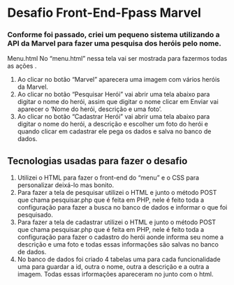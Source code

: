 # Desafio Front-End-Fpass Marvel

### Conforme foi passado, criei um pequeno sistema utilizando a API da Marvel para fazer uma pesquisa dos heróis pelo nome.

Menu.html
No “menu.html” nessa tela vai ser mostrada para fazermos todas as ações . 
1. Ao clicar no botão “Marvel” aparecera uma imagem com vários heróis da Marvel.
2. Ao clicar no botão “Pesquisar Herói” vai abrir uma tela abaixo para digitar o nome do herói, assim que digitar o nome clicar em Enviar vai aparecer o ‘Nome do herói, descrição e uma foto’.
3.  Ao clicar no botão “Cadastrar Herói” vai abrir uma tela abaixo para digitar o nome do herói, a descrição e escolher um foto do herói e quando clicar em cadastrar ele pega os dados e salva no banco de dados.

## Tecnologias usadas para fazer o desafio

1. Utilizei o HTML para fazer o front-end do “menu” e  o CSS para  personalizar deixá-lo mas bonito.
2. Para fazer a tela de pesquisar  utilizei o HTML e junto  o método POST que chama pesquisar.php que é feita em PHP, nele é feito  toda a configuração para fazer a busca no banco de dados e informar o que foi pesquisado.
3. Para fazer a tela de cadastrar utilizei o HTML e junto  o método POST que chama pesquisar.php que é feita em PHP, nele é feito  toda a configuração para fazer o cadastro do herói aonde informa seu nome a descrição e uma foto e todas essas informações são salvas no banco de dados.
4. No banco de dados foi criado 4 tabelas uma para cada funcionalidade uma para guardar a id, outra o nome, outra a descrição e a outra a imagem. Todas essas irformações apareceram no junto com o html.
